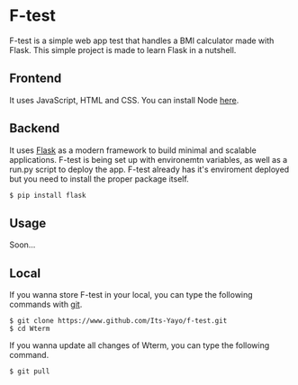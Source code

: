 # F-test
F-test is a simple web app test that handles a BMI calculator made with Flask. This simple project is made to learn Flask in a nutshell.

## Frontend
It uses JavaScript, HTML and CSS. You can install Node [here](https://nodejs.dev/en/download/).

## Backend
It uses [Flask](https://flask.palletsprojects.com/en/2.3.x/) as a modern framework to build minimal and scalable applications. F-test is being set up with environemtn variables, as well as a run.py script to deploy the app. F-test already has it's enviroment deployed but you need to install the proper package itself.
```bash
$ pip install flask
```
## Usage 
Soon...

## Local
If you wanna store F-test in your local, you can type the following commands with [git](https://git-scm.com/).
```shell
$ git clone https://www.github.com/Its-Yayo/f-test.git
$ cd Wterm
```

If you wanna update all changes of Wterm, you can type the following command.
```shell
$ git pull
```
